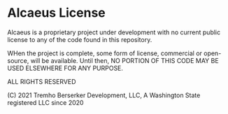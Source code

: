 # Alcaeus License

Alcaeus is a proprietary project under development with no current public license
to any of the code found in this repository.

WHen the project is complete, some form of license, commercial or open-source,
will be available.  Until then, NO PORTION OF THIS CODE MAY BE USED ELSEWHERE FOR ANY PURPOSE.

ALL RIGHTS RESERVED

(C) 2021 Tremho Berserker Development, LLC, 
A Washington State registered LLC since 2020



